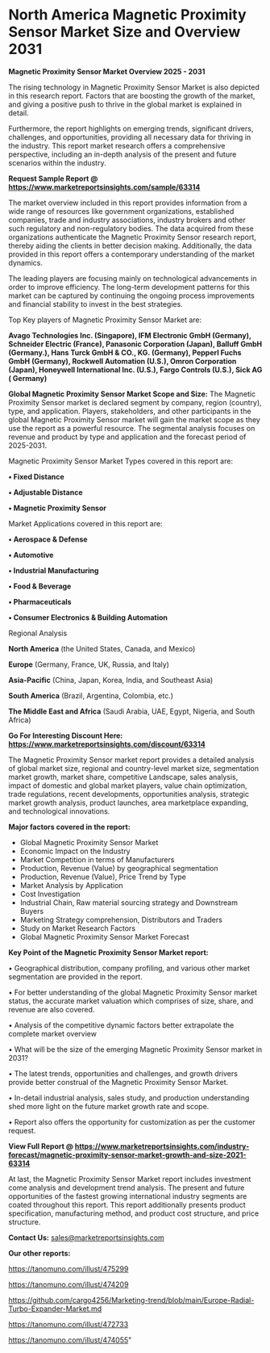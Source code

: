  # North America Magnetic Proximity Sensor Market Size and Overview 2031

<Strong> Magnetic Proximity Sensor Market Overview 2025 - 2031</strong>

The rising technology in Magnetic Proximity Sensor Market is also depicted in this research report. Factors that are boosting the growth of the market, and giving a positive push to thrive in the global market is explained in detail.

Furthermore, the report highlights on emerging trends, significant drivers, challenges, and opportunities, providing all necessary data for thriving in the industry. This report market research offers a comprehensive perspective, including an in-depth analysis of the present and future scenarios within the industry.

<strong>Request Sample Report @ <a href=https://www.marketreportsinsights.com/sample/63314>https://www.marketreportsinsights.com/sample/63314</a></strong>

The market overview included in this report provides information from a wide range of resources like government organizations, established companies, trade and industry associations, industry brokers and other such regulatory and non-regulatory bodies. The data acquired from these organizations authenticate the Magnetic Proximity Sensor research report, thereby aiding the clients in better decision making. Additionally, the data provided in this report offers a contemporary understanding of the market dynamics.

The leading players are focusing mainly on technological advancements in order to improve efficiency. The long-term development patterns for this market can be captured by continuing the ongoing process improvements and financial stability to invest in the best strategies.

Top Key players of Magnetic Proximity Sensor Market are:

<strong>Avago Technologies Inc. (Singapore), IFM Electronic GmbH (Germany), Schneider Electric (France), Panasonic Corporation (Japan), Balluff GmbH (Germany.), Hans Turck GmbH & CO., KG. (Germany), Pepperl Fuchs GmbH (Germany), Rockwell Automation (U.S.), Omron Corporation (Japan), Honeywell International Inc. (U.S.), Fargo Controls (U.S.), Sick AG ( Germany)</strong>

<strong><b>Global Magnetic Proximity Sensor Market Scope and Size:</b></strong>
The Magnetic Proximity Sensor market is declared segment by company, region (country), type, and application. Players, stakeholders, and other participants in the global Magnetic Proximity Sensor market will gain the market scope as they use the report as a powerful resource. The segmental analysis focuses on revenue and product by type and application and the forecast period of 2025-2031.

Magnetic Proximity Sensor Market Types covered in this report are:

<strong>• Fixed Distance

• Adjustable Distance

• Magnetic Proximity Sensor</strong>

Market Applications covered in this report are:

<strong>• Aerospace & Defense

• Automotive

• Industrial Manufacturing

• Food & Beverage

• Pharmaceuticals

• Consumer Electronics & Building Automation</strong> 

Regional Analysis

<strong>North America</strong> (the United States, Canada, and Mexico)

<strong>Europe</strong> (Germany, France, UK, Russia, and Italy)

<strong>Asia-Pacific</strong> (China, Japan, Korea, India, and Southeast Asia)

<strong>South America</strong> (Brazil, Argentina, Colombia, etc.)

<strong>The Middle East and Africa</strong> (Saudi Arabia, UAE, Egypt, Nigeria, and South Africa)

<strong>Go For Interesting Discount Here: <a href=https://www.marketreportsinsights.com/discount/63314>https://www.marketreportsinsights.com/discount/63314</a></strong>

The Magnetic Proximity Sensor market report provides a detailed analysis of global market size, regional and country-level market size, segmentation market growth, market share, competitive Landscape, sales analysis, impact of domestic and global market players, value chain optimization, trade regulations, recent developments, opportunities analysis, strategic market growth analysis, product launches, area marketplace expanding, and technological innovations.

<strong><b>Major factors covered in the report:</b></strong>
<ul>
  <li>Global Magnetic Proximity Sensor Market </li>
  <li>Economic Impact on the Industry</li>
  <li>Market Competition in terms of Manufacturers</li>
  <li>Production, Revenue (Value) by geographical segmentation</li>
  <li>Production, Revenue (Value), Price Trend by Type</li>
  <li>Market Analysis by Application</li>
  <li>Cost Investigation</li>
  <li>Industrial Chain, Raw material sourcing strategy and Downstream Buyers</li>
  <li>Marketing Strategy comprehension, Distributors and Traders</li>
  <li>Study on Market Research Factors</li>
  <li>Global Magnetic Proximity Sensor Market Forecast</li>
</ul>

<strong><b>Key Point of the Magnetic Proximity Sensor Market report:</b></strong>

• Geographical distribution, company profiling, and various other market segmentation are provided in the report.

• For better understanding of the global Magnetic Proximity Sensor market status, the accurate market valuation which comprises of size, share, and revenue are also covered.

• Analysis of the competitive dynamic factors better extrapolate the complete market overview

• What will be the size of the emerging Magnetic Proximity Sensor market in 2031?

• The latest trends, opportunities and challenges, and growth drivers provide better construal of the Magnetic Proximity Sensor Market.

• In-detail industrial analysis, sales study, and production understanding shed more light on the future market growth rate and scope.

• Report also offers the opportunity for customization as per the customer request.

<strong><b>View Full Report @ <a href=https://www.marketreportsinsights.com/industry-forecast/magnetic-proximity-sensor-market-growth-and-size-2021-63314>https://www.marketreportsinsights.com/industry-forecast/magnetic-proximity-sensor-market-growth-and-size-2021-63314</a></b></strong>


At last, the Magnetic Proximity Sensor Market report includes investment come analysis and development trend analysis. The present and future opportunities of the fastest growing international industry segments are coated throughout this report. This report additionally presents product specification, manufacturing method, and product cost structure, and price structure.

<strong>Contact Us:</strong>
sales@marketreportsinsights.com

<strong>Our other reports:</strong>

<a href=https://tanomuno.com/illust/475299>https://tanomuno.com/illust/475299</a>

<a href=https://tanomuno.com/illust/474209>https://tanomuno.com/illust/474209</a>

<a href=https://github.com/cargo4256/Marketing-trend/blob/main/Europe-Radial-Turbo-Expander-Market.md>https://github.com/cargo4256/Marketing-trend/blob/main/Europe-Radial-Turbo-Expander-Market.md</a>

<a href=https://tanomuno.com/illust/472733>https://tanomuno.com/illust/472733</a>

<a href=https://tanomuno.com/illust/474055>https://tanomuno.com/illust/474055</a>"
